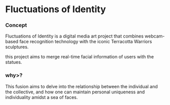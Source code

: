 # Fluctuations of Identity

### Concept
Fluctuations of Identity is a digital media art project that combines webcam-based face recognition technology with the iconic Terracotta Warriors sculptures. 

this project aims to merge real-time facial information of users with the statues.

### why>?
This fusion aims to delve into the relationship between the individual and the collective, and how one can maintain personal uniqueness and individuality amidst a sea of faces.

